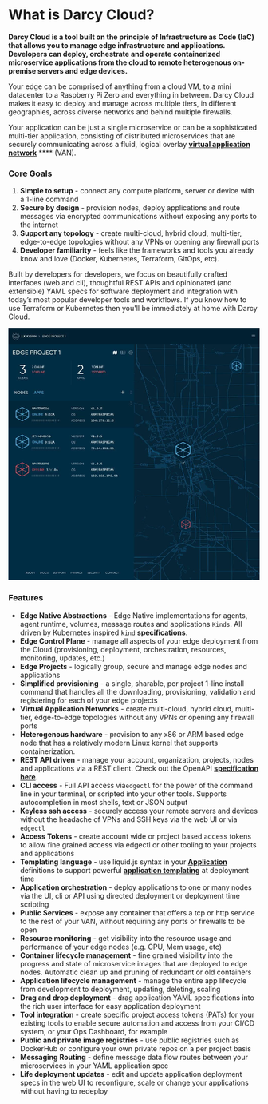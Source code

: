 # What is Darcy Cloud?

**Darcy Cloud is a tool built on the principle of Infrastructure as Code (IaC) that allows you to manage edge infrastructure and applications. Developers can deploy, orchestrate and operate containerized microservice applications from the cloud to remote heterogenous on-premise servers and edge devices.**&#x20;

Your edge can be comprised of anything from a cloud VM, to a mini datacenter to a Raspberry Pi Zero and everything in between. Darcy Cloud makes it easy to deploy and manage across multiple tiers, in different geographies, across diverse networks and behind multiple firewalls.&#x20;

Your application can be just a single microservice or can be a sophisticated multi-tier application, consisting of distributed microservices that are securely communicating across a fluid, logical overlay [**virtual application network**](https://netprototalk.com/2019/11/12/virtual-application-networks-for-hybrid-cloud-interconnect/) **** (VAN).

### Core Goals

1. **Simple to setup** - connect any compute platform, server or device with a 1-line command&#x20;
2. **Secure by design** - provision nodes, deploy applications and route messages via encrypted communications without exposing any ports to the internet
3. **Support any topology** - create multi-cloud, hybrid cloud, multi-tier, edge-to-edge topologies without any VPNs or opening any firewall ports
4. **Developer familiarity** - feels like the frameworks and tools you already know and love (Docker, Kubernetes, Terraform, GitOps, etc).

Built by developers for developers, we focus on beautifully crafted interfaces (web and cli), thoughtful REST APIs and opinionated (and extensible) YAML specs for software deployment and integration with today’s most popular developer tools and workflows. If you know how to use Terraform or Kubernetes then you'll be immediately at home with Darcy Cloud.

&#x20;

![](<../.gitbook/assets/Darcy Cloud Project-tny (1).jpg>)

### Features

* **Edge Native Abstractions** -  Edge Native implementations for agents, agent runtime, volumes, message routes and applications `Kinds`. All driven by Kubernetes inspired `kind` [**specifications**](applications-doc/app-doc-yaml.md).
* **Edge Control Plane** - manage all aspects of your edge deployment from the Cloud (provisioning, deployment, orchestration, resources, monitoring, updates, etc.)
* **Edge Projects** - logically group, secure and manage edge nodes and applications&#x20;
* **Simplified provisioning** - a single, sharable, per project 1-line install command that handles all the downloading, provisioning, validation and registering for each of your edge projects
* **Virtual Application Networks** - create multi-cloud, hybrid cloud, multi-tier, edge-to-edge topologies without any VPNs or opening any firewall ports
* **Heterogenous hardware** - provision to any x86 or ARM based edge node that has a relatively modern Linux kernel that supports containerization.&#x20;
* **REST API driven** - manage your account, organization, projects, nodes and applications via a REST client. Check out the OpenAPI [**specification here**](https://api.darcy.ai/v1/docs).
* **CLI access** - Full API access via`edgectl` for the power of the command line in your terminal, or scripted into your other tools. Supports autocompletion in most shells, text or JSON output
* **Keyless ssh access** - securely access your remote servers and devices without the headache of VPNs and SSH keys via the web UI or via `edgectl`
* **Access Tokens** - create account wide or project based access tokens to allow fine grained access via edgectl or other tooling to your projects and applications
* **Templating language** - use liquid.js syntax in your [**Application**](applications-doc/) definitions to support powerful [**application templating**](applications-doc/app-doc-advanced-templating.md) at deployment time
* **Application orchestration** - deploy applications to one or many nodes via the UI, cli or API using directed deployment or deployment time scripting
* **Public Services** - expose any container that offers a tcp or http service to the rest of your VAN, without requiring any ports or firewalls to be open&#x20;
* **Resource monitoring** - get visibility into the resource usage and performance of your edge nodes (e.g. CPU, Mem usage, etc)
* **Container lifecycle management** - fine grained visibility into the progress and state of microservice images that are deployed to edge nodes. Automatic clean up and pruning of redundant or old containers&#x20;
* **Application lifecycle management** - manage the entire app lifecycle from development to deployment, updating, deleting, scaling&#x20;
* **Drag and drop deployment** - drag application YAML specifications into the rich user interface for easy application deployment
* **Tool integration** - create specific project access tokens (PATs) for your existing tools to enable secure automation and access from your CI/CD system, or your Ops Dashboard, for example
* **Public and private image registries** - use public registries such as DockerHub or configure your own private repos on a per project basis&#x20;
* **Messaging Routing** - define message data flow routes between your microservices in your YAML application spec
* **Life deployment updates** - edit and update application deployment specs in the web UI to reconfigure, scale or change your applications without having to redeploy
